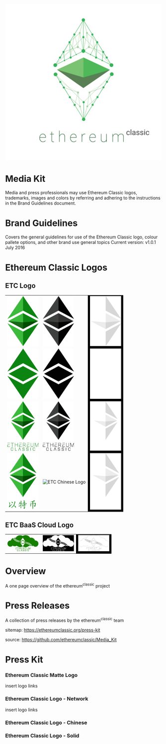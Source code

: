 
<p align="center">
  <img src="./Logo_ETC_Network/etc_network_logo_white_2000x2000.png" alt="Ethereum Classic" width="750"/>
</p>

# Media Kit

Media and press professionals may use Ethereum Classic logos, trademarks, images and colors by referring and adhering to the instructions in the Brand Guidelines document.

# Brand Guidelines

Covers the general guidelines for use of the Ethereum Classic logo, colour pallete options, and other brand use general topics
Current version: v1.0.1 July 2016

# Ethereum Classic Logos

## ETC Logo

<table>
  <tbody>
    <tr>
      <td><img src="./Logo_ETC/etc_logo_green.png" alt="ETC Logo" width="100"/></td>
      <td><img src="./Logo_ETC/etc_logo_black.png" alt="ETC Logo" width="100"/></td>
      <td bgcolor="#000000"><img src="./Logo_ETC/etc_logo_white.png" alt="ETC Logo" width="100"/></td>
    </tr>
    <tr>
    <td><img src="./Logo_ETC/flat_etc_logo_green.png" alt="ETC Logo" width="100"/></td>
    <td ><img src="./Logo_ETC/flat_etc_logo_black.png" alt="ETC Logo" width="100"/></td>
    <td bgcolor="#000000"><img src="./Logo_ETC/flat_etc_logo_white.png" alt="ETC Logo" width="100"/></td>
    </tr>
    <tr>
    <td><img src="./Logo_ETC/text_etc_logo_green.png" alt="ETC Logo" width="100"/></td>
    <td><img src="./Logo_ETC/text_etc_logo_black.png" alt="ETC Logo" width="100"/></td>
    <td bgcolor="#000000"><img src="./Logo_ETC/text_etc_logo_white.png" alt="ETC Logo" width="100"/></td>
    </tr>
    <tr>
    <td><img src="./Logo_ETC_Chinese/chinese_text_etc_logo_green.png" alt="ETC Chinese Logo" width="100"/></td>
    <td><img src="./Logo_ETC_Chinese/chinese_text_etc_logo_black.png" alt="ETC Chinese Logo" width="100"/></td>
    <td bgcolor="#000000"><img src="./Logo_ETC_Chinese/chinese_text_etc_logo_white.png" alt="ETC Chinese Logo" width="100"/></td>
    </tr>
  </tbody>
</table>

## ETC BaaS Cloud Logo

<table>
  <tbody>
    <tr>
      <td><img src="./Logo_ETC_BaaS_Cloud/etc_baas_cloud_logo-green.png" alt="ETC BaaS Cloud Logo" width="100"/></td>
      <td><img src="./Logo_ETC_BaaS_Cloud/etc_baas_cloud_logo-black.png" alt="ETC BaaS Cloud Logo" width="100"/></td>
      <td bgcolor="#000000"><img src="./Logo_ETC_BaaS_Cloud/etc_baas_cloud_logo-white.png" alt="ETC BaaS Cloud Logo" width="100"/></td>
    </tr>
  </tbody>
</table>

# Overview

A one page overview of the ethereum<sup>classic</sup> project

# Press Releases

A collection of press releases by the ethereum<sup>classic</sup> team


sitemap: https://ethereumclassic.org/press-kit

source: https://github.com/ethereumclassic/Media_Kit

# Press Kit


### Ethereum Classic Matte Logo
insert logo links

### Ethereum Classic Logo - Network
insert logo links

### Ethereum Classic Logo - Chinese

### Ethereum Classic Logo - Solid
